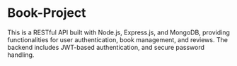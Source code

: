 # Book-Project
This is a RESTful API built with Node.js, Express.js, and MongoDB, providing functionalities for user authentication, book management, and reviews. The backend includes JWT-based authentication, and secure password handling.

